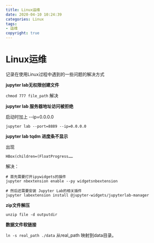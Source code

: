 ```yaml
---
title: Linux运维
date: 2020-04-10 10:24:39
categories: Linux
tags:
- 运维
copyright: true
---
```


# Linux运维

记录在使用Linux过程中遇到的一些问题的解决方式

**jupyter lab无权限创建文件**

`chmod 777 file_path` 解决

**jupyter lab 服务器地址访问被拒绝**

启动时加上 --ip=0.0.0.0

`jupyter lab --port=8889 --ip=0.0.0.0`

**jupyter lab tqdm 进度条不显示**

出现

`HBox(children=(FloatProgress…… `

解决：

```shell
# 首先需要打开ipywidgets的插件
jupyter nbextension enable --py widgetsnbextension
 
# 然后还需要安装 Jupyter Lab的相关插件
jupyter labextension install @jupyter-widgets/jupyterlab-manager
```



**zip文件解压**

`unzip file -d outputdir`

**数据文件软链接**

`ln -s real_path ./data` 从real_path 映射到data目录。